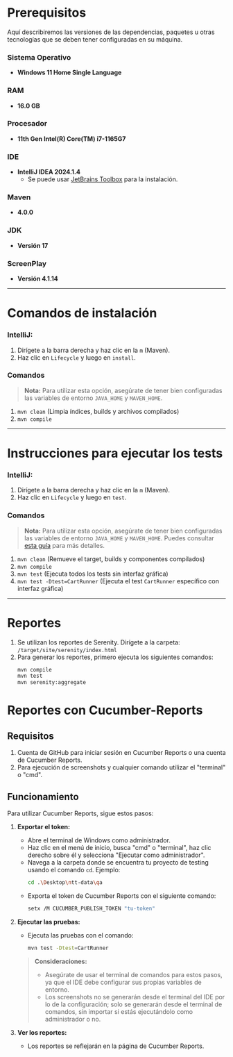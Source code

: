 # Prerequisitos

Aquí describiremos las versiones de las dependencias, paquetes u otras tecnologías que se deben tener configuradas en su máquina.

### Sistema Operativo
- **Windows 11 Home Single Language**

### RAM
- **16.0 GB**

### Procesador
- **11th Gen Intel(R) Core(TM) i7-1165G7**

### IDE
- **IntelliJ IDEA 2024.1.4**
    - Se puede usar [JetBrains Toolbox](https://www.jetbrains.com/toolbox-app/) para la instalación.

### Maven
- **4.0.0**

### JDK
- **Versión 17**

### ScreenPlay
- **Versión 4.1.14**

---

# Comandos de instalación

### IntelliJ:
1. Dirígete a la barra derecha y haz clic en la `m` (Maven).
2. Haz clic en `Lifecycle` y luego en `install`.

### Comandos
> **Nota:** Para utilizar esta opción, asegúrate de tener bien configuradas las variables de entorno `JAVA_HOME` y `MAVEN_HOME`.

1. `mvn clean` (Limpia índices, builds y archivos compilados)
2. `mvn compile`

---

# Instrucciones para ejecutar los tests

### IntelliJ:
1. Dirígete a la barra derecha y haz clic en la `m` (Maven).
2. Haz clic en `Lifecycle` y luego en `test`.

### Comandos
> **Nota:** Para utilizar esta opción, asegúrate de tener bien configuradas las variables de entorno `JAVA_HOME` y `MAVEN_HOME`. Puedes consultar [esta guía](https://mkyong.com/maven/how-to-install-maven-in-windows/) para más detalles.

1. `mvn clean` (Remueve el target, builds y componentes compilados)
2. `mvn compile`
3. `mvn test` (Ejecuta todos los tests sin interfaz gráfica)
4. `mvn test -Dtest=CartRunner` (Ejecuta el test `CartRunner` específico con interfaz gráfica)

---

# Reportes

1. Se utilizan los reportes de Serenity. Dirígete a la carpeta: `/target/site/serenity/index.html`
2. Para generar los reportes, primero ejecuta los siguientes comandos:
   ```sh
   mvn compile
   mvn test
   mvn serenity:aggregate
# Reportes con Cucumber-Reports

## Requisitos

1. Cuenta de GitHub para iniciar sesión en Cucumber Reports o una cuenta de Cucumber Reports.
2. Para ejecución de screenshots y cualquier comando utilizar el "terminal" o "cmd".

## Funcionamiento

Para utilizar Cucumber Reports, sigue estos pasos:

1. **Exportar el token:**
    - Abre el terminal de Windows como administrador.
    - Haz clic en el menú de inicio, busca "cmd" o "terminal", haz clic derecho sobre él y selecciona "Ejecutar como administrador".
    - Navega a la carpeta donde se encuentra tu proyecto de testing usando el comando `cd`. Ejemplo:
      ```sh
      cd .\Desktop\ntt-data\qa
      ```
    - Exporta el token de Cucumber Reports con el siguiente comando:
      ```sh
      setx /M CUCUMBER_PUBLISH_TOKEN "tu-token"
      ```

2. **Ejecutar las pruebas:**
    - Ejecuta las pruebas con el comando:
      ```sh
      mvn test -Dtest=CartRunner
      ```
   > **Consideraciones:**
   > - Asegúrate de usar el terminal de comandos para estos pasos, ya que el IDE debe configurar sus propias variables de entorno.
   > - Los screenshots no se generarán desde el terminal del IDE por lo de la configuración; solo se generarán desde el terminal de comandos, sin importar si estás ejecutándolo como administrador o no.

3. **Ver los reportes:**
    - Los reportes se reflejarán en la página de Cucumber Reports.
